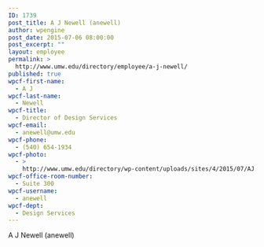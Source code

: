 ```yaml
---
ID: 1739
post_title: A J Newell (anewell)
author: wpengine
post_date: 2015-07-06 08:00:00
post_excerpt: ""
layout: employee
permalink: >
  http://www.umw.edu/directory/employee/a-j-newell/
published: true
wpcf-first-name:
  - A J
wpcf-last-name:
  - Newell
wpcf-title:
  - Director of Design Services
wpcf-email:
  - anewell@umw.edu
wpcf-phone:
  - (540) 654-1934
wpcf-photo:
  - >
    http://www.umw.edu/directory/wp-content/uploads/sites/4/2015/07/AJ.jpg
wpcf-office-room-number:
  - Suite 300
wpcf-username:
  - anewell
wpcf-dept:
  - Design Services
---
```

A J Newell (anewell)